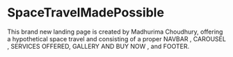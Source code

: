 # SpaceTravelMadePossible
This brand new landing page is created by Madhurima Choudhury, offering a hypothetical space travel and consisting of a proper NAVBAR , CAROUSEL , SERVICES OFFERED, GALLERY AND BUY NOW , and FOOTER.

